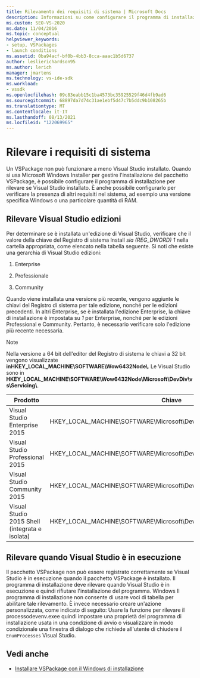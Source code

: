 ```yaml
---
title: Rilevamento dei requisiti di sistema | Microsoft Docs
description: Informazioni su come configurare il programma di installazione di Microsoft Windows per rilevare i requisiti di sistema, ad esempio l'edizione Visual Studio installata.
ms.custom: SEO-VS-2020
ms.date: 11/04/2016
ms.topic: conceptual
helpviewer_keywords:
- setup, VSPackages
- launch conditions
ms.assetid: 0ba94acf-bf0b-4bb3-8cca-aaac1b5d6737
author: leslierichardson95
ms.author: lerich
manager: jmartens
ms.technology: vs-ide-sdk
ms.workload:
- vssdk
ms.openlocfilehash: 09c83eabb15c1ba4573bc35925529f46d4fb9ad6
ms.sourcegitcommit: 68897da7d74c31ae1ebf5d47c7b5ddc9b108265b
ms.translationtype: MT
ms.contentlocale: it-IT
ms.lasthandoff: 08/13/2021
ms.locfileid: "122069965"
---
```

# <a name="detect-system-requirements"></a>Rilevare i requisiti di sistema
Un VSPackage non può funzionare a meno Visual Studio installato. Quando si usa Microsoft Windows Installer per gestire l'installazione del pacchetto VSPackage, è possibile configurare il programma di installazione per rilevare se Visual Studio installato. È anche possibile configurarlo per verificare la presenza di altri requisiti nel sistema, ad esempio una versione specifica Windows o una particolare quantità di RAM.

## <a name="detect-visual-studio-editions"></a>Rilevare Visual Studio edizioni
 Per determinare se è installata un'edizione di Visual Studio, verificare che il valore della chiave del Registro di sistema Install *sia (REG_DWORD) 1* nella cartella appropriata, come elencato nella tabella seguente.  Si noti che esiste una gerarchia di Visual Studio edizioni:

1. Enterprise

2. Professionale

3. Community

Quando viene installata una versione più recente, vengono aggiunte le chiavi del Registro di sistema per tale edizione, nonché per le edizioni precedenti. In altri Enterprise, se è installata  l'edizione Enterprise, la chiave di installazione è impostata su *1* per Enterprise, nonché per le edizioni Professional e Community. Pertanto, è necessario verificare solo l'edizione più recente necessaria.

> [!NOTE]
> Nella versione a 64 bit dell'editor del Registro di sistema le chiavi a 32 bit vengono visualizzate **inHKEY_LOCAL_MACHINE\SOFTWARE\Wow6432Node\\**. Le Visual Studio sono in **HKEY_LOCAL_MACHINE\SOFTWARE\Wow6432Node\Microsoft\DevDiv\vs\Servicing\\**.

|Prodotto|Chiave|
|-------------|---------|
|Visual Studio Enterprise 2015|HKEY_LOCAL_MACHINE\SOFTWARE\Microsoft\DevDiv\vs\Servicing\14.0\enterprise|
|Visual Studio Professional 2015|HKEY_LOCAL_MACHINE\SOFTWARE\Microsoft\DevDiv\vs\Servicing\14.0\professional|
|Visual Studio Community 2015|HKEY_LOCAL_MACHINE\SOFTWARE\Microsoft\DevDiv\vs\Servicing\14.0\community|
|Visual Studio 2015 Shell (integrata e isolata)|HKEY_LOCAL_MACHINE\SOFTWARE\Microsoft\DevDiv\vs\Servicing\14.0\isoshell|

## <a name="detect-when-visual-studio-is-running"></a>Rilevare quando Visual Studio è in esecuzione
 Il pacchetto VSPackage non può essere registrato correttamente se Visual Studio è in esecuzione quando il pacchetto VSPackage è installato. Il programma di installazione deve rilevare quando Visual Studio è in esecuzione e quindi rifiutare l'installazione del programma. Windows Il programma di installazione non consente di usare voci di tabella per abilitare tale rilevamento. È invece necessario creare un'azione personalizzata, come indicato di seguito: Usare la funzione per rilevare il processodevenv.exee quindi impostare una proprietà del programma di installazione usata in una condizione di avvio o visualizzare in modo condizionale una finestra di dialogo che richiede all'utente di chiudere il `EnumProcesses` Visual Studio. 

## <a name="see-also"></a>Vedi anche
- [Installare VSPackage con il Windows di installazione](../../extensibility/internals/installing-vspackages-with-windows-installer.md)
